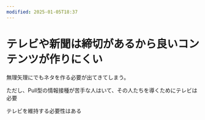 ```yaml
---
modified: 2025-01-05T18:37
---
```

# テレビや新聞は締切があるから良いコンテンツが作りにくい

無理矢理にでもネタを作る必要が出てきてしまう。

ただし、Pull型の情報接種が苦手な人はいて、その人たちを導くためにテレビは必要

テレビを維持する必要性はある